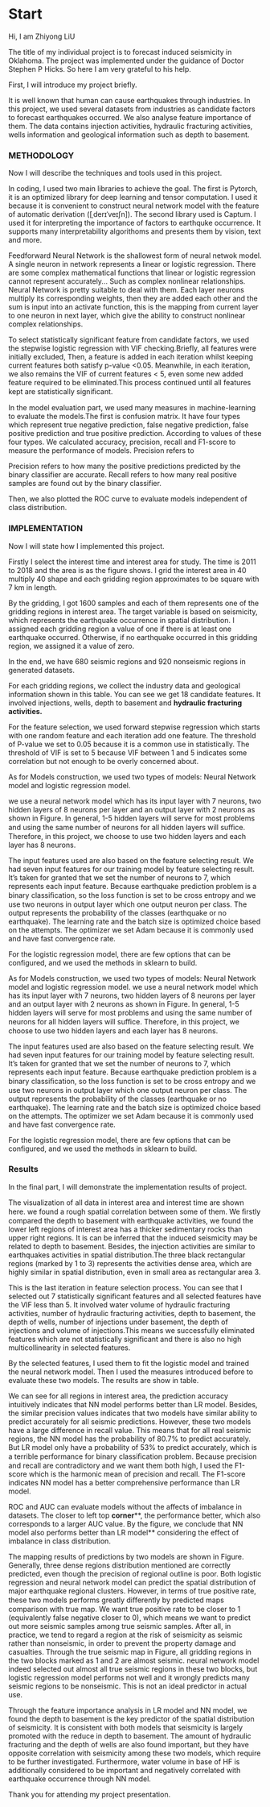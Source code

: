 # Start

Hi, I am Zhiyong LiU

The title of my individual project is to forecast induced seismicity in Oklahoma. The project was implemented under the guidance of Doctor Stephen P Hicks. So here I am very grateful to his help.

First, I will introduce my project briefly.

It is well known that human can cause earthquakes through industries. In this project, we used several datasets from industries as candidate factors to forecast earthquakes occurred. We also analyse feature importance of them. The data contains injection activities,  hydraulic fracturing activities, wells information and geological information such as depth to basement.



### METHODOLOGY

Now I will describe the techniques and tools used in this project.

 In coding, I used two main libraries to achieve the goal. The first is Pytorch, it is an optimized library for deep learning and tensor computation. I used it because it is convenient to construct neural network model with the feature of automatic derivation ([ˌderɪˈveɪʃn]). The second library used is Captum. I used it for interpreting the importance of factors to earthquke occurrence. It supports many interpretability algorithoms and presents them by vision, text and more.

Feedforward Neural Network is the shallowest form of neural netwok model. A single neuron in network represents a linear or logistic regression. There are some complex mathematical functions that linear or logistic regression cannot represent accurately... Such as complex nonlinear relationships. Neural Network is pretty suitable to deal with them. Each layer neurons multiply its corresponding weights, then they are added each other and the sum is input into an activate function, this is the mapping from current layer to one neuron in next layer, which give the ability to construct nonlinear complex relationships.



To select statistically significant feature from candidate factors, we used the stepwise logistic regression with VIF checking.Briefly, all features were initially excluded, Then, a feature is added in each iteration whilst keeping current features both satisfy p-value <0.05. Meanwhile, in each iteration, we also remains the VIF of current features < 5, even some new added feature required to be eliminated.This process continued until all features kept are statistically signiﬁcant.



In the model evaluation part, we used many measures in machine-learning to evaluate the models.The first is confusion matrix. It have four types which represent true negative prediction, false negative prediction, false positive prediction and true positive prediction. According to values of these four types. We calculated accuracy, precision, recall and F1-score to measure the performance of models. Precision refers to

Precision refers to how many the positive predictions predicted by the binary classifier are accurate. Recall refers to how many real positive samples are found out by the binary classifier.

Then, we also plotted the ROC curve to evaluate models independent of class distribution. 



### IMPLEMENTATION

Now I will state how I implemented this project.

Firstly I select the interest time and interest area for study. The time is 2011 to 2018 and the area is as the figure shows. I grid the interest area in 40 multiply 40 shape and each gridding region approximates to be square with 7 km in length.

By the gridding, I got 1600 samples and each of them represents one of the gridding regions in interest area. The target variable is based on seismicity, which represents the earthquake occurrence in spatial distribution. I assigned each gridding region a value of one if there is at least one earthquake occurred. Otherwise, if no earthquake occurred in this gridding region, we assigned it a value of zero.

In the end, we have 680 seismic regions and 920 nonseismic regions in generated datasets.



For each gridding regions, we collect the industry data and geological information shown in this table. You can see we get 18 candidate features. It involved injections, wells, depth to basement and **hydraulic** **fracturing activities.**



For the feature selection, we used forward stepwise regression which starts with one random feature and each iteration add one feature.
The threshold of P-value we set to 0.05 because it is a common use in statistically. The threshold of VIF is set to 5 because VIF between 1 and 5 indicates some correlation but not enough to be overly concerned about.



As for Models construction, we used two types of models: Neural Network model and logistic regression model.



we use a neural network model which has its input layer with 7 neurons, two hidden layers of 8 neurons per layer and an output layer with 2 neurons as shown in Figure. In general, 1-5 hidden layers will serve for most problems and using the same number of neurons for all hidden layers will suﬃce. Therefore, in this project, we choose to use two hidden layers and each layer has 8 neurons. 

The input features used are also based on the feature selecting result. We had seven input features for our training model by feature selecting result. It’s taken for granted that we set the number of neurons to 7, which represents each input feature. Because earthquake prediction problem is a binary classiﬁcation, so the loss function is set to be cross entropy and we use two neurons in output layer which one output neuron per class. The output represents the probability of the classes (earthquake or no earthquake). The learning rate and the batch size is optimized choice based on the attempts. The optimizer we set Adam because it is commonly used and have fast convergence rate.



For the logistic regression model, there are few options that can be configured, and we used the methods in sklearn to build.



As for Models construction, we used two types of models: Neural Network model and logistic regression model.
we use a neural network model which has its input layer with 7 neurons, two hidden layers of 8 neurons per layer and an output layer with 2 neurons as shown in Figure. In general, 1-5 hidden layers will serve for most problems and using the same number of neurons for all hidden layers will suﬃce. Therefore, in this project, we choose to use two hidden layers and each layer has 8 neurons. 

The input features used are also based on the feature selecting result. We had seven input features for our training model by feature selecting result. It’s taken for granted that we set the number of neurons to 7, which represents each input feature. Because earthquake prediction problem is a binary classiﬁcation, so the loss function is set to be cross entropy and we use two neurons in output layer which one output neuron per class. The output represents the probability of the classes (earthquake or no earthquake). The learning rate and the batch size is optimized choice based on the attempts. The optimizer we set Adam because it is commonly used and have fast convergence rate.

For the logistic regression model, there are few options that can be configured, and we used the methods in sklearn to build.



### Results

In the final part, I will demonstrate the implementation results of project.

The visualization of all data in interest area and interest time are shown here. we found a rough spatial correlation between some of them. We ﬁrstly compared the depth to basement with earthquake activities, we found the lower left regions of interest area has a thicker sedimentary rocks than upper right regions. It is can be inferred that the induced seismicity may be related to depth to basement. Besides, the injection activities are similar to earthquakes activities in spatial distribution.The three black rectangular regions (marked by 1 to 3) represents the activities dense area, which are highly similar in spatial distribution, even in small area as rectangular area 3.

This is the last iteration in feature selection process. You can see that I selected out 7 statistically significant features and all selected features have the VIF less than 5. It involved water volume of hydraulic fracturing activities, number of hydraulic fracturing activities, depth to basement, the depth of wells, number of injections under basement, the depth of injections and volume of injections.This means we successfully eliminated features which are not statistically significant and there is also no high multicollinearity in selected features.

By the selected features, I used them to fit the logistic model and trained the neural network model. Then I used the measures introduced before to evaluate these two models. The results are show in table. 

We can see for all regions in interest area, the prediction accuracy intuitively indicates that NN model performs better than LR model. Besides, the similar precision values indicates that two models have similar ability to predict accurately for all seismic predictions. However, these two models have a large difference in recall value. This means that for all real seismic regions, the NN model has the probability of 80.7% to predict accurately. But LR model only have a probability of 53% to predict accurately, which is a terrible performance for binary classiﬁcation problem. Because precision and recall are contradictory and we want them both high, I used the F1-score which is the harmonic mean of precision and recall. The F1-score indicates NN model has a better comprehensive performance than LR model.

ROC and AUC can evaluate models without the affects of imbalance in datasets. The closer to left top **corner****, the performance better, which also corresponds to a larger AUC value. By the figure, we conclude that NN model also performs better than LR model** considering the effect of imbalance in class distribution.



The mapping results of predictions by two models are shown in Figure. Generally, three dense regions distribution mentioned are correctly predicted, even though the precision of regional outline is poor. Both logistic regression and neural network model can predict the spatial distribution of major earthquake regional clusters. However, in terms of true positive rate, these two models performs greatly diﬀerently by predicted maps comparison with true map. We want true positive rate to be closer to 1 (equivalently false negative closer to 0), which means we want to predict out more seismic samples among true seismic samples. After all, in practice, we tend to regard a region at the risk of seismicity as seismic rather than nonseismic, in order to prevent the property damage and casualties. Through the true seismic map in Figure, all gridding regions in the two blocks marked as 1 and 2 are almost seismic. neural network model indeed selected out almost all true seismic regions in these two blocks, but logistic regression model performs not well and it wrongly predicts many seismic regions to be nonseismic. This is not an ideal predictor in actual use.

Through the feature importance analysis in LR model and NN model, we found the depth to basement is the key predictor of the spatial distribution of seismicity. It is consistent with both models that seismicity is largely promoted with the reduce in depth to basement. The amount of hydraulic fracturing and the depth of wells are also found important, but they have opposite correlation with seismicity among these two models, which require to be further investigated. Furthermore, water volume in base of HF is additionally considered to be important and negatively correlated with earthquake occurrence through NN model.

Thank you for attending my project presentation.